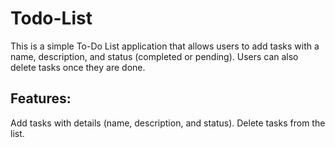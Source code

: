 # Todo-List
This is a simple To-Do List application that allows users to add tasks with a name, description, and status (completed or pending). Users can also delete tasks once they are done.
## Features:
Add tasks with details (name, description, and status).
Delete tasks from the list.

